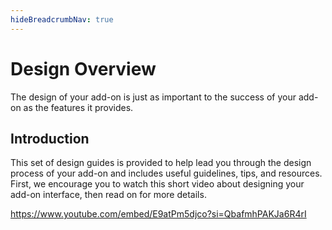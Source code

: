 ```yaml
---
hideBreadcrumbNav: true
---
```


# Design Overview

The design of your add-on is just as important to the success of your add-on as the features it provides.

## Introduction

This set of design guides is provided to help lead you through the design process of your add-on and includes useful guidelines, tips, and resources. First, we encourage you to watch this short video about designing your add-on interface, then read on for more details.

<Embed slots="video" />

https://www.youtube.com/embed/E9atPm5djco?si=QbafmhPAKJa6R4rI

